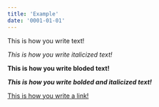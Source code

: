 ```yaml
---
title: 'Example'
date: '0001-01-01'
---
```


This is how you write text!

*This is how you write italicized text!*

**This is how you write bloded text!**

***This is how you write bolded and italicized text!***

[This is how you write a link!](https://www.google.com/search?q=link+definition&oq=link+def&gs_lcrp=EgZjaHJvbWUqBwgBEAAYgAQyCQgAEEUYORiABDIHCAEQABiABDIHCAIQABiABDIHCAMQABiABDIHCAQQABiABDIHCAUQABiABDIHCAYQABiABDIHCAcQABiABDIHCAgQABiABDIHCAkQABiABNIBCDYzMDJqMGo3qAIAsAIA&sourceid=chrome&ie=UTF-8)

